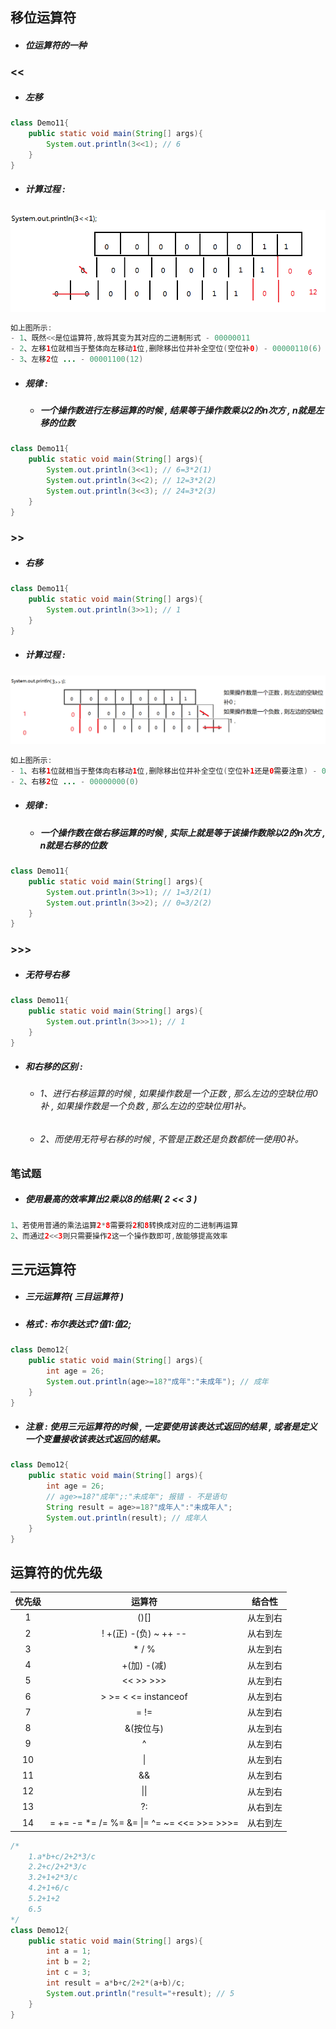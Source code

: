 ## 移位运算符

* ##### 位运算符的一种

### &lt;&lt;

* ##### 左移

```java
class Demo11{
    public static void main(String[] args){
        System.out.println(3<<1); // 6
    }
}
```

* ##### 计算过程 :

![](/assets/左移运算计算过程.png)

```java
如上图所示:
- 1、既然<<是位运算符,故将其变为其对应的二进制形式 - 00000011
- 2、左移1位就相当于整体向左移动1位,删除移出位并补全空位(空位补0) - 00000110(6)
- 3、左移2位 ... - 00001100(12)
```

* ##### 规律 :

  * ##### 一个操作数进行左移运算的时候 , 结果等于操作数乘以2的n次方 , n就是左移的位数

```java
class Demo11{
    public static void main(String[] args){
        System.out.println(3<<1); // 6=3*2(1)
        System.out.println(3<<2); // 12=3*2(2)
        System.out.println(3<<3); // 24=3*2(3)
    }
}
```

### &gt;&gt;

* ##### 右移

```java
class Demo11{
    public static void main(String[] args){
        System.out.println(3>>1); // 1
    }
}
```

* ##### 计算过程 :

![](/assets/右移运算计算过程.png)

```java
如上图所示:
- 1、右移1位就相当于整体向右移动1位,删除移出位并补全空位(空位补1还是0需要注意) - 00000001(1)
- 2、右移2位 ... - 00000000(0)
```

* ##### 规律 :

  * ##### 一个操作数在做右移运算的时候 , 实际上就是等于该操作数除以2的n次方 , n就是右移的位数

```java
class Demo11{
    public static void main(String[] args){
        System.out.println(3>>1); // 1=3/2(1)
        System.out.println(3>>2); // 0=3/2(2)
    }
}
```

### &gt;&gt;&gt;

* ##### 无符号右移

```java
class Demo11{
    public static void main(String[] args){
        System.out.println(3>>>1); // 1
    }
}
```

* ##### 和右移的区别 :

  * ###### 1、进行右移运算的时候 , 如果操作数是一个正数 , 那么左边的空缺位用0补 , 如果操作数是一个负数 , 那么左边的空缺位用1补。
  * ###### 2、而使用无符号右移的时候 , 不管是正数还是负数都统一使用0补。

### 笔试题

* ##### 使用最高的效率算出2乘以8的结果\( 2 &lt;&lt; 3 \)

```java
1、若使用普通的乘法运算2*8需要将2和8转换成对应的二进制再运算
2、而通过2<<3则只需要操作2这一个操作数即可,故能够提高效率
```

## 三元运算符

* ##### 三元运算符\( 三目运算符 \)
* ##### 格式 : 布尔表达式?值1:值2;

```java
class Demo12{
    public static void main(String[] args){
        int age = 26;
        System.out.println(age>=18?"成年":"未成年"); // 成年
    }
}
```

* ##### 注意 : 使用三元运算符的时候 , 一定要使用该表达式返回的结果 , 或者是定义一个变量接收该表达式返回的结果。

```java
class Demo12{
    public static void main(String[] args){
        int age = 26;
        // age>=18?"成年";:"未成年"; 报错 - 不是语句
        String result = age>=18?"成年人":"未成年人";
        System.out.println(result); // 成年人
    }
}
```

## 运算符的优先级

| 优先级 | 运算符 | 结合性 |
| :---: | :---: | :---: |
| 1 | \(\)\[\] | 从左到右 |
| 2 | ! +\(正\) -\(负\) ~ ++ --  | 从右到左 |
| 3 | \* / % | 从左到右 |
| 4 | +\(加\) -\(减\) | 从左到右 |
| 5 | &lt;&lt; &gt;&gt; &gt;&gt;&gt; | 从左到右 |
| 6 | &gt; &gt;= &lt; &lt;= instanceof | 从左到右 |
| 7 | = != | 从左到右 |
| 8 |  &\(按位与\) | 从左到右 |
| 9 | ^ | 从左到右 |
| 10 | \| | 从左到右 |
| 11 | && | 从左到右 |
| 12 | \|\| | 从左到右 |
| 13 | ?: | 从右到左 |
| 14 | = += -= \*= /= %= &= \|= ^= ~= &lt;&lt;= &gt;&gt;= &gt;&gt;&gt;= | 从右到左 |

```java
/*
	1.a*b+c/2+2*3/c
	2.2+c/2+2*3/c
	3.2+1+2*3/c
	4.2+1+6/c
	5.2+1+2
	6.5
*/
class Demo12{
	public static void main(String[] args){
		int a = 1;
		int b = 2;
		int c = 3;
		int result = a*b+c/2+2*(a+b)/c;
		System.out.println("result="+result); // 5
	}
}
```



